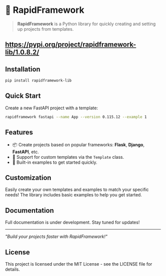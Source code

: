 # 🚀 RapidFramework

> **RapidFramework** is a Python library for quickly creating and setting up projects from templates.

## https://pypi.org/project/rapidframework-lib/1.0.8.2/

## Installation

```bash
pip install rapidframework-lib
```

## Quick Start

Create a new FastAPI project with a template:

```bash
rapidframework fastapi --name App --version 0.115.12 --example 1
```

## Features

- 📦 Create projects based on popular frameworks: **Flask**, **Django**, **FastAPI**, etc.
- 🎨 Support for custom templates via the `Template` class.
- 🚀 Built-in examples to get started quickly.

## Customization

Easily create your own templates and examples to match your specific needs!
The library includes basic examples to help you get started.

## Documentation

Full documentation is under development.
Stay tuned for updates!

---

_"Build your projects faster with RapidFramework!"_

## License

This project is licensed under the MIT License - see the LICENSE file for details.
